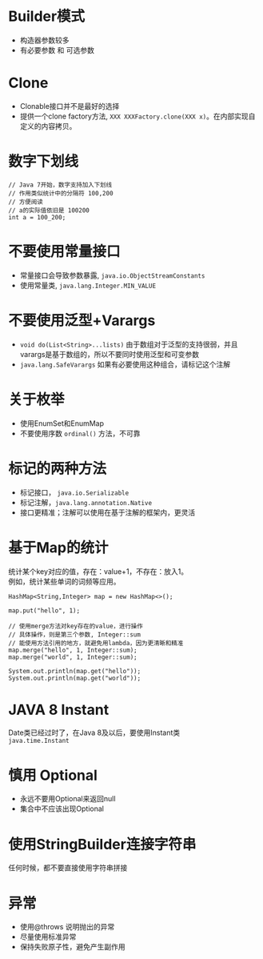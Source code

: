 # Builder模式
- 构造器参数较多
- 有必要参数 和 可选参数

# Clone
- Clonable接口并不是最好的选择
- 提供一个clone factory方法, `XXX XXXFactory.clone(XXX x)`。在内部实现自定义的内容拷贝。

# 数字下划线
```
// Java 7开始，数字支持加入下划线
// 作用类似统计中的分隔符 100,200
// 方便阅读
// a的实际值依旧是 100200
int a = 100_200;
```

# 不要使用常量接口
- 常量接口会导致参数暴露, `java.io.ObjectStreamConstants`
- 使用常量类, `java.lang.Integer.MIN_VALUE`

# 不要使用泛型+Varargs
- `void do(List<String>...lists)` 由于数组对于泛型的支持很弱，并且varargs是基于数组的，所以不要同时使用泛型和可变参数
- `java.lang.SafeVarargs` 如果有必要使用这种组合，请标记这个注解

# 关于枚举
- 使用EnumSet和EnumMap
- 不要使用序数 `ordinal()` 方法，不可靠

# 标记的两种方法
- 标记接口， `java.io.Serializable`
- 标记注解，`java.lang.annotation.Native`
- 接口更精准；注解可以使用在基于注解的框架内，更灵活

# 基于Map的统计
统计某个key对应的值，存在：value+1，不存在：放入1。  
例如，统计某些单词的词频等应用。
```
HashMap<String,Integer> map = new HashMap<>();
		
map.put("hello", 1);

// 使用merge方法对key存在的value，进行操作
// 具体操作，则是第三个参数, Integer::sum
// 能使用方法引用的地方，就避免用lambda，因为更清晰和精准
map.merge("hello", 1, Integer::sum);
map.merge("world", 1, Integer::sum);

System.out.println(map.get("hello"));
System.out.println(map.get("world"));

```

# JAVA 8 Instant
Date类已经过时了，在Java 8及以后，要使用Instant类  
`java.time.Instant`

# 慎用 Optional
- 永远不要用Optional来返回null
- 集合中不应该出现Optional

# 使用StringBuilder连接字符串
任何时候，都不要直接使用字符串拼接

# 异常
- 使用@throws 说明抛出的异常
- 尽量使用标准异常
- 保持失败原子性，避免产生副作用

